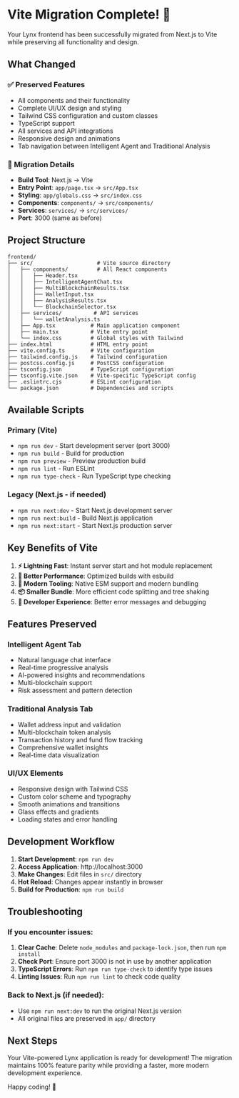 # Vite Migration Complete! 🚀

Your Lynx frontend has been successfully migrated from Next.js to Vite while preserving all functionality and design.

## What Changed

### ✅ Preserved Features
- All components and their functionality
- Complete UI/UX design and styling
- Tailwind CSS configuration and custom classes
- TypeScript support
- All services and API integrations
- Responsive design and animations
- Tab navigation between Intelligent Agent and Traditional Analysis

### 🔄 Migration Details
- **Build Tool**: Next.js → Vite
- **Entry Point**: `app/page.tsx` → `src/App.tsx`
- **Styling**: `app/globals.css` → `src/index.css`
- **Components**: `components/` → `src/components/`
- **Services**: `services/` → `src/services/`
- **Port**: 3000 (same as before)

## Project Structure

```
frontend/
├── src/                    # Vite source directory
│   ├── components/         # All React components
│   │   ├── Header.tsx
│   │   ├── IntelligentAgentChat.tsx
│   │   ├── MultiBlockchainResults.tsx
│   │   ├── WalletInput.tsx
│   │   ├── AnalysisResults.tsx
│   │   └── BlockchainSelector.tsx
│   ├── services/          # API services
│   │   └── walletAnalysis.ts
│   ├── App.tsx           # Main application component
│   ├── main.tsx          # Vite entry point
│   └── index.css         # Global styles with Tailwind
├── index.html            # HTML entry point
├── vite.config.ts        # Vite configuration
├── tailwind.config.js    # Tailwind configuration
├── postcss.config.js     # PostCSS configuration
├── tsconfig.json         # TypeScript configuration
├── tsconfig.vite.json    # Vite-specific TypeScript config
├── .eslintrc.cjs         # ESLint configuration
└── package.json          # Dependencies and scripts
```

## Available Scripts

### Primary (Vite)
- `npm run dev` - Start development server (port 3000)
- `npm run build` - Build for production
- `npm run preview` - Preview production build
- `npm run lint` - Run ESLint
- `npm run type-check` - Run TypeScript type checking

### Legacy (Next.js - if needed)
- `npm run next:dev` - Start Next.js development server
- `npm run next:build` - Build Next.js application
- `npm run next:start` - Start Next.js production server

## Key Benefits of Vite

1. **⚡ Lightning Fast**: Instant server start and hot module replacement
2. **🚀 Better Performance**: Optimized builds with esbuild
3. **🔧 Modern Tooling**: Native ESM support and modern bundling
4. **📦 Smaller Bundle**: More efficient code splitting and tree shaking
5. **🎯 Developer Experience**: Better error messages and debugging

## Features Preserved

### Intelligent Agent Tab
- Natural language chat interface
- Real-time progressive analysis
- AI-powered insights and recommendations
- Multi-blockchain support
- Risk assessment and pattern detection

### Traditional Analysis Tab
- Wallet address input and validation
- Multi-blockchain token analysis
- Transaction history and fund flow tracking
- Comprehensive wallet insights
- Real-time data visualization

### UI/UX Elements
- Responsive design with Tailwind CSS
- Custom color scheme and typography
- Smooth animations and transitions
- Glass effects and gradients
- Loading states and error handling

## Development Workflow

1. **Start Development**: `npm run dev`
2. **Access Application**: http://localhost:3000
3. **Make Changes**: Edit files in `src/` directory
4. **Hot Reload**: Changes appear instantly in browser
5. **Build for Production**: `npm run build`

## Troubleshooting

### If you encounter issues:

1. **Clear Cache**: Delete `node_modules` and `package-lock.json`, then run `npm install`
2. **Check Port**: Ensure port 3000 is not in use by another application
3. **TypeScript Errors**: Run `npm run type-check` to identify type issues
4. **Linting Issues**: Run `npm run lint` to check code quality

### Back to Next.js (if needed):
- Use `npm run next:dev` to run the original Next.js version
- All original files are preserved in `app/` directory

## Next Steps

Your Vite-powered Lynx application is ready for development! The migration maintains 100% feature parity while providing a faster, more modern development experience.

Happy coding! 🎉
